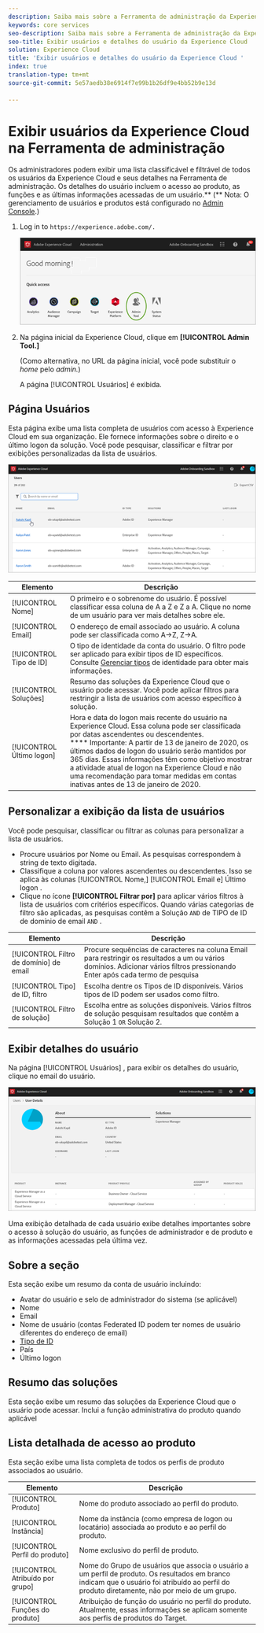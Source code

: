 ```yaml
---
description: Saiba mais sobre a Ferramenta de administração da Experience Cloud para exibir uma lista classificável e filtrável de todos os usuários da Experience Cloud.
keywords: core services
seo-description: Saiba mais sobre a Ferramenta de administração da Experience Cloud para exibir uma lista classificável e filtrável de todos os usuários da Experience Cloud.
seo-title: Exibir usuários e detalhes do usuário da Experience Cloud
solution: Experience Cloud
title: 'Exibir usuários e detalhes do usuário da Experience Cloud '
index: true
translation-type: tm+mt
source-git-commit: 5e57aedb38e6914f7e99b1b26df9e4bb52b9e13d

---
```



# Exibir usuários da Experience Cloud na Ferramenta de administração

Os administradores podem exibir uma lista classificável e filtrável de todos os usuários da Experience Cloud e seus detalhes na Ferramenta de administração. Os detalhes do usuário incluem o acesso ao produto, as funções e as últimas informações acessadas de um usuário.** (** Nota: O gerenciamento de usuários e produtos está configurado no [Admin Console](admin-getting-started.md).)

1. Log in to `https://experience.adobe.com/.`

   ![](assets/admin-tool.png)

1. Na página inicial da Experience Cloud, clique em **[!UICONTROL Admin Tool.]**

    (Como alternativa, no URL da página inicial, você pode substituir o _home_ pelo _admin._)

   A página [!UICONTROL Usuários] é exibida.

## Página Usuários

Esta página exibe uma lista completa de usuários com acesso à Experience Cloud em sua organização. Ele fornece informações sobre o direito e o último logon da solução. Você pode pesquisar, classificar e filtrar por exibições personalizadas da lista de usuários.

![](assets/admin-tool-users.png)

| Elemento | Descrição |
|---|---|
| [!UICONTROL Nome] | O primeiro e o sobrenome do usuário. É possível classificar essa coluna de A a Z e Z a A.  Clique no nome de um usuário para ver mais detalhes sobre ele. |
| [!UICONTROL Email] | O endereço de email associado ao usuário. A coluna pode ser classificada como A->Z, Z->A. |
| [!UICONTROL Tipo de ID] | O tipo de identidade da conta do usuário. O filtro pode ser aplicado para exibir tipos de ID específicos. Consulte [Gerenciar tipos](https://helpx.adobe.com/enterprise/using/identity.html) de identidade para obter mais informações. |
| [!UICONTROL Soluções] | Resumo das soluções da Experience Cloud que o usuário pode acessar. Você pode aplicar filtros para restringir a lista de usuários com acesso específico à solução. |
| [!UICONTROL Último logon] | Hora e data do logon mais recente do usuário na Experience Cloud. Essa coluna pode ser classificada por datas ascendentes ou descendentes. <br> **** Importante: A partir de 13 de janeiro de 2020, os últimos dados de logon do usuário serão mantidos por 365 dias. Essas informações têm como objetivo mostrar a atividade atual de logon na Experience Cloud e não uma recomendação para tomar medidas em contas inativas antes de 13 de janeiro de 2020. |

## Personalizar a exibição da lista de usuários

Você pode pesquisar, classificar ou filtrar as colunas para personalizar a lista de usuários.

* Procure usuários por Nome ou Email. As pesquisas correspondem à string de texto digitada.
* Classifique a coluna por valores ascendentes ou descendentes. Isso se aplica às colunas [!UICONTROL Nome,] [!UICONTROL Email e] Último logon  .
* Clique no ícone **[!UICONTROL Filtrar por]** para aplicar vários filtros à lista de usuários com critérios específicos. Quando várias categorias de filtro são aplicadas, as pesquisas contêm a Solução `AND` de TIPO de ID de domínio de email `AND` .

| Elemento | Descrição |
|---------|----------|
| [!UICONTROL Filtro de domínio] de email | Procure sequências de caracteres na coluna Email para restringir os resultados a um ou vários domínios. Adicionar vários filtros pressionando Enter após cada termo de pesquisa |
| [!UICONTROL Tipo] de ID, filtro | Escolha dentre os Tipos de ID disponíveis. Vários tipos de ID podem ser usados como filtro. |
| [!UICONTROL Filtro de solução] | Escolha entre as soluções disponíveis. Vários filtros de solução pesquisam resultados que contêm a Solução 1 `OR` Solução 2. |

## Exibir detalhes do usuário

Na página [!UICONTROL Usuários] , para exibir os detalhes do usuário, clique no email do usuário.

![](assets/admin-tool-user-details.png)

Uma exibição detalhada de cada usuário exibe detalhes importantes sobre o acesso à solução do usuário, as funções de administrador e de produto e as informações acessadas pela última vez.

## Sobre a seção

Esta seção exibe um resumo da conta de usuário incluindo:

* Avatar do usuário e selo de administrador do sistema (se aplicável)
* Nome
* Email
* Nome de usuário (contas Federated ID podem ter nomes de usuário diferentes do endereço de email)
* [Tipo de ID](https://helpx.adobe.com/enterprise/using/identity.html)
* País
* Último logon

## Resumo das soluções

Esta seção exibe um resumo das soluções da Experience Cloud que o usuário pode acessar. Inclui a função administrativa do produto quando aplicável

## Lista detalhada de acesso ao produto

Esta seção exibe uma lista completa de todos os perfis de produto associados ao usuário.

| Elemento | Descrição |
|---------|----------|
| [!UICONTROL Produto] | Nome do produto associado ao perfil do produto. |
| [!UICONTROL Instância] | Nome da instância (como empresa de logon ou locatário) associada ao produto e ao perfil do produto. |
| [!UICONTROL Perfil do produto] | Nome exclusivo do perfil de produto. |
| [!UICONTROL Atribuído por grupo] | Nome do Grupo de usuários que associa o usuário a um perfil de produto. Os resultados em branco indicam que o usuário foi atribuído ao perfil do produto diretamente, não por meio de um grupo. |
| [!UICONTROL Funções do produto] | Atribuição de função do usuário no perfil do produto. Atualmente, essas informações se aplicam somente aos perfis de produtos do Target. |
